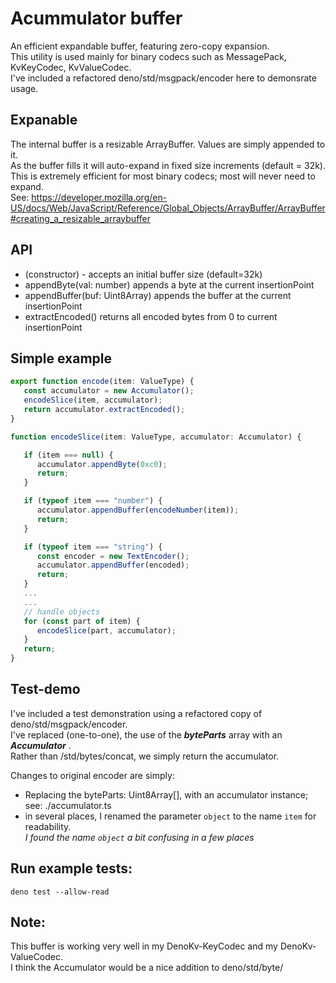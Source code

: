 # Acummulator buffer
An efficient expandable buffer, featuring zero-copy expansion.\
This utility is used mainly for binary codecs such as MessagePack, KvKeyCodec, KvValueCodec.\
I've included a refactored deno/std/msgpack/encoder here to demonsrate usage.

## Expanable
The internal buffer is a resizable ArrayBuffer. Values are simply appended to
it.\
As the buffer fills it will auto-expand in fixed size increments (default =
32k).\
This is extremely efficient for most binary codecs; most will never need to
expand.\
See:
https://developer.mozilla.org/en-US/docs/Web/JavaScript/Reference/Global_Objects/ArrayBuffer/ArrayBuffer#creating_a_resizable_arraybuffer

## API
- (constructor) - accepts an initial buffer size (default=32k)
- appendByte(val: number) appends a byte at the current insertionPoint
- appendBuffer(buf: Uint8Array) appends the buffer at the current insertionPoint
- extractEncoded() returns all encoded bytes from 0 to current insertionPoint

## Simple example
```ts
export function encode(item: ValueType) {
   const accumulator = new Accumulator();
   encodeSlice(item, accumulator);
   return accumulator.extractEncoded();
}

function encodeSlice(item: ValueType, accumulator: Accumulator) {

   if (item === null) {
      accumulator.appendByte(0xc0);
      return;
   }

   if (typeof item === "number") {
      accumulator.appendBuffer(encodeNumber(item));
      return;
   }

   if (typeof item === "string") {
      const encoder = new TextEncoder();
      accumulator.appendBuffer(encoded);
      return;
   }
   ...
   ... 
   // handle objects
   for (const part of item) {
      encodeSlice(part, accumulator);
   }
   return;
}
```

## Test-demo

I've included a test demonstration using a refactored copy of
deno/std/msgpack/encoder.\
I've replaced (one-to-one), the use of the **_byteParts_** array with an
**_Accumulator_** .\
Rather than /std/bytes/concat, we simply return the accumulator.

Changes to original encoder are simply:

- Replacing the byteParts: Uint8Array[], with an accumulator instance; see:
  ./accumulator.ts
- in several places, I renamed the parameter `object` to the name `item` for
  readability.\
  _I found the name `object` a bit confusing in a few places_

## Run example tests:

```
deno test --allow-read
```

## Note:

This buffer is working very well in my DenoKv-KeyCodec and my
DenoKv-ValueCodec.\
I think the Accumulator would be a nice addition to deno/std/byte/
